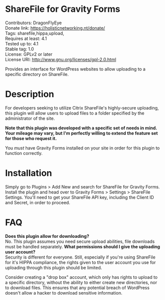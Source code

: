 ShareFile for Gravity Forms
===========================
Contributors: DragonFlyEye  
Donate link: https://holisticnetworking.nt/donate/  
Tags: sharefile,hippa,upload,  
Requires at least: 4.1  
Tested up to: 4.1  
Stable tag: 1.0  
License: GPLv2 or later  
License URI: http://www.gnu.org/licenses/gpl-2.0.html  

Provides an interface for WordPress websites to allow uploading to a specific directory on ShareFile.

Description
===========
For developers seeking to utilize Citrix ShareFile's highly-secure uploading, this plugin will allow users to upload files to a folder specified by the administrator of the site.  

**Note that this plugin was developed with a specific set of needs in mind. Your mileage may vary, but I'm perfectly willing to extend the feature set for those who request it.**  

You _must_ have Gravity Forms installed on your site in order for this plugin to function correctly.

Installation
============
Simply go to Plugins > Add New and search for ShareFile for Gravity Forms. Install the plugin and head over to Gravity Forms > Settings > ShareFile Settings. You'll need to get your ShareFile API key, including the Client ID and Secret, in order to proceed.

FAQ
===
**Does this plugin allow for downloading?**  
No. This plugin assumes you need secure upload abilities, file downloads must be handled separately.
**What permissions should I give the uploading user account?**  
Security is different for everyone. Still, especially if you're using ShareFile for it's HIPPA compliance, the rights given to the user account you use for uploading through this plugin should be limited.

Consider creating a "drop box" account, which only has rights to upload to a specific directory, without the ability to either create new directories, nor to download files. This ensures that any potential breach of WordPress doesn't allow a hacker to download sensitive information.
